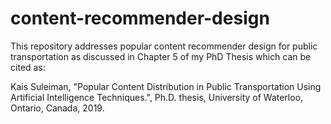 # content-recommender-design

This repository addresses popular content recommender design for public transportation as discussed in Chapter 5 of my PhD Thesis which can be cited as:

Kais Suleiman, "Popular Content Distribution in Public Transportation Using Artificial Intelligence Techniques.", Ph.D. thesis, University of Waterloo, Ontario, Canada, 2019.
